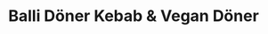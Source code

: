 ---
title: "Balli Döner Kebab & Vegan Döner"
url: /duesseldorf/balli-doener-kebab-und-vegan-doener/
---